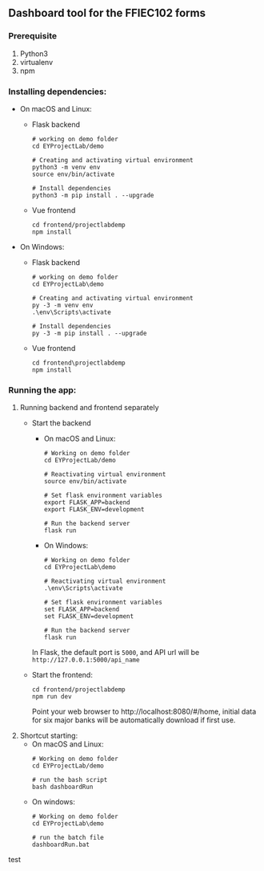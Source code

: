 ## Dashboard tool for the FFIEC102 forms

### Prerequisite
1. Python3
2. virtualenv
3. npm

### Installing dependencies:
* On macOS and Linux:
  * Flask backend
    ```
    # working on demo folder
    cd EYProjectLab/demo
    
    # Creating and activating virtual environment
    python3 -m venv env
    source env/bin/activate
  
    # Install dependencies
    python3 -m pip install . --upgrade
    ```
  * Vue frontend
    ```
    cd frontend/projectlabdemp
    npm install
    ```

* On Windows:
  * Flask backend
    ```
    # working on demo folder
    cd EYProjectLab\demo
      
    # Creating and activating virtual environment
    py -3 -m venv env
    .\env\Scripts\activate
      
    # Install dependencies
    py -3 -m pip install . --upgrade
    ```
  * Vue frontend
    ```
    cd frontend\projectlabdemp
    npm install

### Running the app:
1. Running backend and frontend separately
    * Start the backend
      * On macOS and Linux:
        ```
        # Working on demo folder
        cd EYProjectLab/demo
          
        # Reactivating virtual environment
        source env/bin/activate
          
        # Set flask environment variables
        export FLASK_APP=backend
        export FLASK_ENV=development
          
        # Run the backend server
        flask run
        ```
      * On Windows:
        ```
        # Working on demo folder
        cd EYProjectLab\demo
      
        # Reactivating virtual environment
        .\env\Scripts\activate
      
        # Set flask environment variables
        set FLASK_APP=backend
        set FLASK_ENV=development
      
        # Run the backend server
        flask run
        ```
      In Flask, the default port is `5000`, and API url will be `http://127.0.0.1:5000/api_name`
    
    * Start the frontend:
      ```
      cd frontend/projectlabdemp
      npm run dev
      ```
      Point your web browser to http://localhost:8080/#/home, initial data for six major banks will be automatically download if first use.
2. Shortcut starting:
    * On macOS and Linux:
      ```
      # Working on demo folder
      cd EYProjectLab/demo
      
      # run the bash script
      bash dashboardRun
      ```
    * On windows:
      ```
      # Working on demo folder
      cd EYProjectLab\demo
      
      # run the batch file
      dashboardRun.bat
      ```  

test
